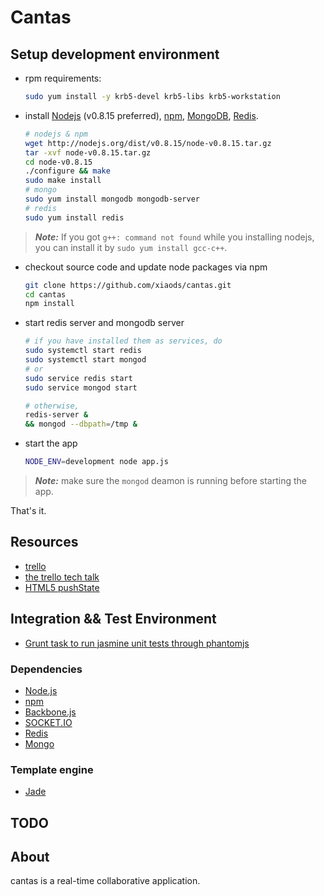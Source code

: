 # Cantas

## Setup development environment

- rpm requirements:

    ```bash
    sudo yum install -y krb5-devel krb5-libs krb5-workstation
    ```

- install [Nodejs][nodejs] (v0.8.15 preferred), [npm][npm],
  [MongoDB][MongoDB], [Redis][Redis].

    ```bash
    # nodejs & npm
    wget http://nodejs.org/dist/v0.8.15/node-v0.8.15.tar.gz
    tar -xvf node-v0.8.15.tar.gz
    cd node-v0.8.15
    ./configure && make
    sudo make install
    # mongo
    sudo yum install mongodb mongodb-server
    # redis
    sudo yum install redis
    ```
> ***Note:***
> If you got `g++: command not found` while you installing nodejs,
> you can install it by `sudo yum install gcc-c++`.

- checkout source code and update node packages via npm

    ```bash
    git clone https://github.com/xiaods/cantas.git
    cd cantas
    npm install
    ```
- start redis server and mongodb server

    ```bash
    # if you have installed them as services, do
    sudo systemctl start redis
    sudo systemctl start mongod
    # or
    sudo service redis start
    sudo service mongod start
    ```
    ```bash
    # otherwise,
    redis-server &
    && mongod --dbpath=/tmp &
    ```

- start the app

    ```bash
    NODE_ENV=development node app.js
    ```
> ***Note:***
> make sure the `mongod` deamon is running before starting the app.

That's it.


## Resources

- [trello](https://trello.com/)
- [the trello tech talk](http://blog.fogcreek.com/the-trello-tech-stack/)
- [HTML5 pushState](http://diveintohtml5.info/history.html)

## Integration && Test Environment

- [Grunt task to run jasmine unit tests through phantomjs](https://github.com/jasmine-contrib/grunt-jasmine-runner)

### Dependencies

- [Node.js][nodejs]
- [npm][npm]
- [Backbone.js](http://backbonejs.org/)
- [SOCKET.IO](http://socket.io/)
- [Redis][Redis]
- [Mongo][MongoDB]

### Template engine

- [Jade](https://github.com/visionmedia/jade)

## TODO

## About
cantas is a real-time collaborative application.

  [nodejs]:http://nodejs.org/    "Nodejs"
  [npm]:http://npmjs.org/    "npm"
  [Redis]:http://redis.io/ "Redis"
  [MongoDB]:http://www.mongodb.org/ "MongoDB"

